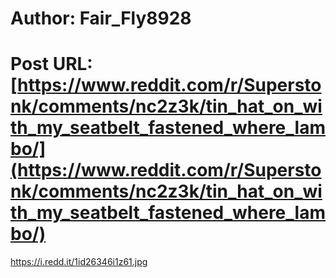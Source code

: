 # Author: Fair_Fly8928
# Post URL: [https://www.reddit.com/r/Superstonk/comments/nc2z3k/tin_hat_on_with_my_seatbelt_fastened_where_lambo/](https://www.reddit.com/r/Superstonk/comments/nc2z3k/tin_hat_on_with_my_seatbelt_fastened_where_lambo/)


https://i.redd.it/1id26346i1z61.jpg